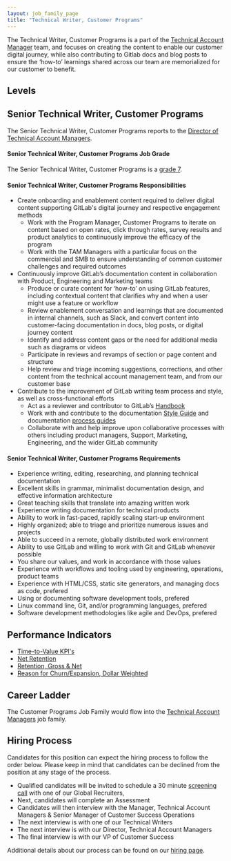```yaml
---
layout: job_family_page
title: "Technical Writer, Customer Programs"
---
```


The Technical Writer, Customer Programs is a part of the [Technical Account Manager](/job-families/sales/customer-success-management/) team, and focuses on creating the content to enable our customer digital journey, while also contributing to Gitlab docs and blog posts to ensure the ‘how-to’ learnings shared across our team are memorialized for our customer to benefit.

## Levels

## Senior Technical Writer, Customer Programs

The Senior Technical Writer, Customer Programs reports to the [Director of Technical Account Managers](/job-families/sales/customer-success-management/#director-of-tams).

#### Senior Technical Writer, Customer Programs Job Grade

The Senior Technical Writer, Customer Programs is a [grade 7](/handbook/total-rewards/compensation/compensation-calculator/#gitlab-job-grades).

#### Senior Technical Writer, Customer Programs Responsibilities

* Create onboarding and enablement content required to deliver digital content supporting GitLab's digital journey and respective engagement methods
   * Work with the Program Manager, Customer Programs to iterate on content based on open rates, click through rates, survey results and product analytics to continuously improve the efficacy of the program
   * Work with the TAM Managers with a particular focus on the commercial and SMB to ensure understanding of common customer challenges and required outcomes
* Continuously improve GitLab’s documentation content in collaboration with Product, Engineering and Marketing teams
   * Produce or curate content for ‘how-to’ on using GitLab features, including contextual content that clarifies why and when a user might use a feature or workflow
   * Review enablement conversation and learnings that are documented in internal channels, such as Slack, and convert content into customer-facing documentation in docs, blog posts, or digital journey content
   * Identify and address content gaps or the need for additional media such as diagrams or videos
   * Participate in reviews and revamps of section or page content and structure
   * Help review and triage incoming suggestions, corrections, and other content from the technical account management team, and from our customer base
* Contribute to the improvement of GitLab writing team process and style, as well as cross-functional efforts
   * Act as a reviewer and contributor to GitLab’s [Handbook](/handbook/)
   * Work with and contribute to the documentation [Style Guide](https://docs.gitlab.com/ee/development/documentation/styleguide/) and documentation [process guides](https://docs.gitlab.com/ee/development/documentation/)
   * Collaborate with and help improve upon collaborative processes with others including product managers, Support, Marketing, Engineering, and the wider GitLab community

#### Senior Technical Writer, Customer Programs Requirements

* Experience writing, editing, researching, and planning technical documentation
* Excellent skills in grammar, minimalist documentation design, and effective information architecture
* Great teaching skills that translate into amazing written work
* Experience writing documentation for technical products
* Ability to work in fast-paced, rapidly scaling start-up environment
* Highly organized; able to triage and prioritize numerous issues and projects
* Able to succeed in a remote, globally distributed work environment
* Ability to use GitLab and willing to work with Git and GitLab whenever possible
* You share our values, and work in accordance with those values
* Experience with workflows and tooling used by engineering, operations, product teams
* Experience with HTML/CSS, static site generators, and managing docs as code, prefered 
* Using or documenting software development tools, prefered
* Linux command line, Git, and/or programming languages, prefered
* Software development methodologies like agile and DevOps, prefered

## Performance Indicators 

* [Time-to-Value KPI's](/handbook/customer-success/vision/#time-to-value-kpis)
* [Net Retention](/handbook/customer-success/vision/#retention-and-reasons-for-churn)
* [Retention, Gross & Net](/handbook/customer-success/vision/#retention-gross--net-dollar-weighted) 
* [Reason for Churn/Expansion, Dollar Weighted](/handbook/customer-success/vision/#retention-gross--net-dollar-weighted)

## Career Ladder

The Customer Programs Job Family would flow into the [Technical Account Managers](/job-families/sales/customer-success-management/) job family.

## Hiring Process 

Candidates for this position can expect the hiring process to follow the order below. Please keep in mind that candidates can be declined from the position at any stage of the process. 

* Qualified candidates will be invited to schedule a 30 minute [screening call](/handbook/hiring/interviewing/#screening-call) with one of our Global Recruiters,
* Next, candidates will complete an Assessment  
* Candidates will then interview with the Manager, Technical Account Managers &  Senior Manager of Customer Success Operations
* The next interview is with one of our Technical Writers
* The next interview is with our Director, Technical Account Managers 
* The final interview is with our VP of Customer Success 

Additional details about our process can be found on our [hiring page](/handbook/hiring/interviewing/).
